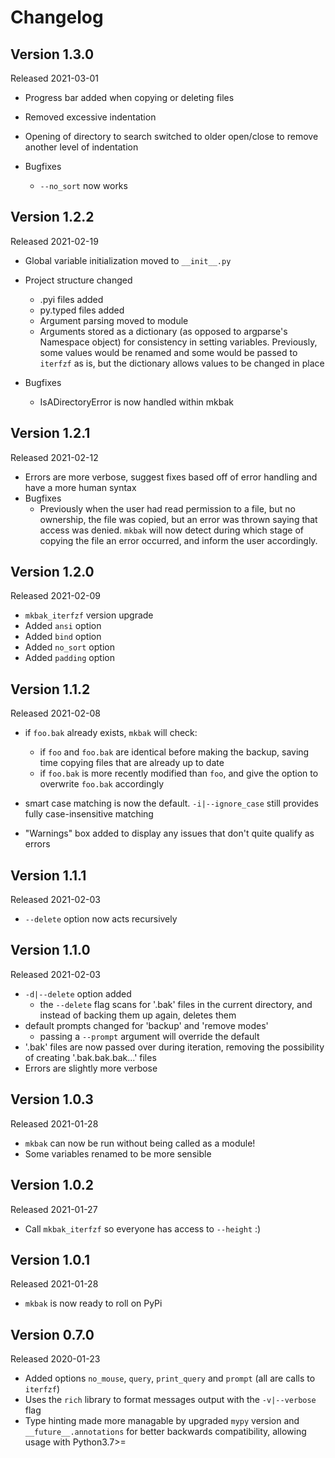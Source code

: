 # Changelog

## Version 1.3.0

Released 2021-03-01

- Progress bar added when copying or deleting files
- Removed excessive indentation
- Opening of directory to search switched to older open/close to remove another
level of indentation

- Bugfixes
  - `--no_sort` now works

## Version 1.2.2

Released 2021-02-19

- Global variable initialization moved to `__init__.py`
- Project structure changed
  - .pyi files added
  - py.typed files added
  - Argument parsing moved to module
  - Arguments stored as a dictionary (as opposed to argparse's Namespace object)
for consistency in setting variables. Previously, some values would be renamed
and some would be passed to `iterfzf` as is, but the dictionary allows values to
be changed in place

- Bugfixes
  - IsADirectoryError is now handled within mkbak

## Version 1.2.1

Released 2021-02-12

- Errors are more verbose, suggest fixes based off of error handling and have
a more human syntax
- Bugfixes
  - Previously when the user had read permission to a file, but no ownership,
the file was copied, but an error was thrown saying that access was denied.
`mkbak` will now detect during which stage of copying the file an error occurred,
and inform the user accordingly.

## Version 1.2.0

Released 2021-02-09

- `mkbak_iterfzf` version upgrade
- Added `ansi` option
- Added `bind` option
- Added `no_sort` option
- Added `padding` option

## Version 1.1.2

Released 2021-02-08

- if `foo.bak` already exists, `mkbak` will check:
  - if `foo` and `foo.bak`
are identical before making the backup, saving time copying files that are
already up to date
  - if `foo.bak` is more recently modified than `foo`, and give the option to
overwrite `foo.bak` accordingly

- smart case matching is now the default. `-i|--ignore_case` still provides
fully case-insensitive matching

- "Warnings" box added to display any issues that don't quite qualify as errors

## Version 1.1.1

Released 2021-02-03

- `--delete` option now acts recursively

## Version 1.1.0

Released 2021-02-03

- `-d|--delete` option added
  - the `--delete` flag scans for '.bak' files in the current directory,
and instead of backing them up again, deletes them
- default prompts changed for 'backup' and 'remove modes'
  - passing a `--prompt` argument will override the default
- '.bak' files are now passed over during iteration, removing the possibility of
creating '.bak.bak.bak...' files
- Errors are slightly more verbose

## Version 1.0.3

Released 2021-01-28

- `mkbak` can now be run without being called as a module!
- Some variables renamed to be more sensible

## Version 1.0.2

Released 2021-01-27

- Call `mkbak_iterfzf` so everyone has access to `--height` :)

## Version 1.0.1

Released 2021-01-28

- `mkbak` is now ready to roll on PyPi

## Version 0.7.0

Released 2020-01-23

- Added options `no_mouse`, `query`, `print_query` and `prompt`
(all are calls to `iterfzf`)
- Uses the `rich` library to format messages output with the `-v|--verbose` flag
- Type hinting made more managable by upgraded `mypy` version and
`__future__.annotations` for better backwards compatibility, allowing usage with
Python3.7>=
